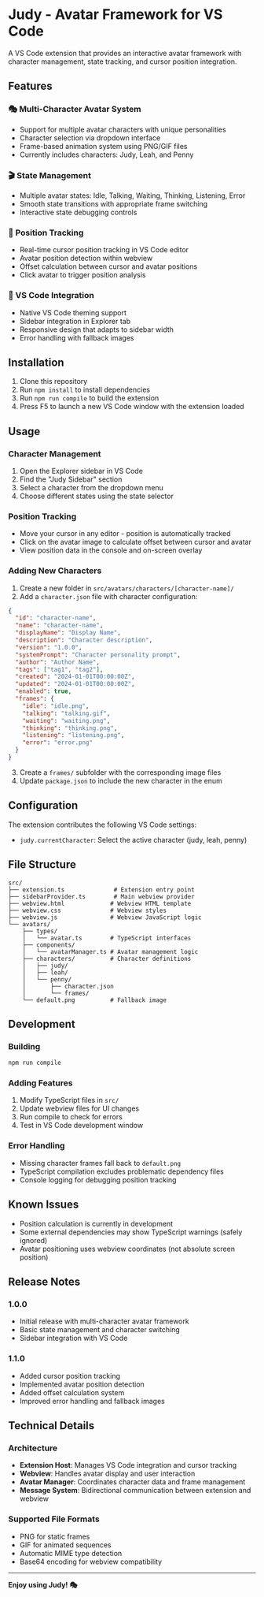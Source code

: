 # Judy - Avatar Framework for VS Code

A VS Code extension that provides an interactive avatar framework with character management, state tracking, and cursor position integration.

## Features

### 🎭 Multi-Character Avatar System
- Support for multiple avatar characters with unique personalities
- Character selection via dropdown interface
- Frame-based animation system using PNG/GIF files
- Currently includes characters: Judy, Leah, and Penny

### 🎬 State Management
- Multiple avatar states: Idle, Talking, Waiting, Thinking, Listening, Error
- Smooth state transitions with appropriate frame switching
- Interactive state debugging controls

### 📍 Position Tracking
- Real-time cursor position tracking in VS Code editor
- Avatar position detection within webview
- Offset calculation between cursor and avatar positions
- Click avatar to trigger position analysis

### 🎨 VS Code Integration
- Native VS Code theming support
- Sidebar integration in Explorer tab
- Responsive design that adapts to sidebar width
- Error handling with fallback images

## Installation

1. Clone this repository
2. Run `npm install` to install dependencies
3. Run `npm run compile` to build the extension
4. Press F5 to launch a new VS Code window with the extension loaded

## Usage

### Character Management
1. Open the Explorer sidebar in VS Code
2. Find the "Judy Sidebar" section
3. Select a character from the dropdown menu
4. Choose different states using the state selector

### Position Tracking
- Move your cursor in any editor - position is automatically tracked
- Click on the avatar image to calculate offset between cursor and avatar
- View position data in the console and on-screen overlay

### Adding New Characters

1. Create a new folder in `src/avatars/characters/[character-name]/`
2. Add a `character.json` file with character configuration:

```json
{
  "id": "character-name",
  "name": "character-name",
  "displayName": "Display Name",
  "description": "Character description",
  "version": "1.0.0",
  "systemPrompt": "Character personality prompt",
  "author": "Author Name",
  "tags": ["tag1", "tag2"],
  "created": "2024-01-01T00:00:00Z",
  "updated": "2024-01-01T00:00:00Z",
  "enabled": true,
  "frames": {
    "idle": "idle.png",
    "talking": "talking.gif",
    "waiting": "waiting.png",
    "thinking": "thinking.png",
    "listening": "listening.png",
    "error": "error.png"
  }
}
```

3. Create a `frames/` subfolder with the corresponding image files
4. Update `package.json` to include the new character in the enum

## Configuration

The extension contributes the following VS Code settings:

- `judy.currentCharacter`: Select the active character (judy, leah, penny)

## File Structure

```
src/
├── extension.ts              # Extension entry point
├── sidebarProvider.ts        # Main webview provider
├── webview.html             # Webview HTML template
├── webview.css              # Webview styles
├── webview.js               # Webview JavaScript logic
└── avatars/
    ├── types/
    │   └── avatar.ts        # TypeScript interfaces
    ├── components/
    │   └── avatarManager.ts # Avatar management logic
    ├── characters/          # Character definitions
    │   ├── judy/
    │   ├── leah/
    │   └── penny/
    │       ├── character.json
    │       └── frames/
    └── default.png          # Fallback image
```

## Development

### Building
```bash
npm run compile
```

### Adding Features
1. Modify TypeScript files in `src/`
2. Update webview files for UI changes
3. Run compile to check for errors
4. Test in VS Code development window

### Error Handling
- Missing character frames fall back to `default.png`
- TypeScript compilation excludes problematic dependency files
- Console logging for debugging position tracking

## Known Issues

- Position calculation is currently in development
- Some external dependencies may show TypeScript warnings (safely ignored)
- Avatar positioning uses webview coordinates (not absolute screen position)

## Release Notes

### 1.0.0
- Initial release with multi-character avatar framework
- Basic state management and character switching
- Sidebar integration with VS Code

### 1.1.0
- Added cursor position tracking
- Implemented avatar position detection
- Added offset calculation system
- Improved error handling and fallback images

## Technical Details

### Architecture
- **Extension Host**: Manages VS Code integration and cursor tracking
- **Webview**: Handles avatar display and user interaction
- **Avatar Manager**: Coordinates character data and frame management
- **Message System**: Bidirectional communication between extension and webview

### Supported File Formats
- PNG for static frames
- GIF for animated sequences
- Automatic MIME type detection
- Base64 encoding for webview compatibility

---

**Enjoy using Judy! 🎭**